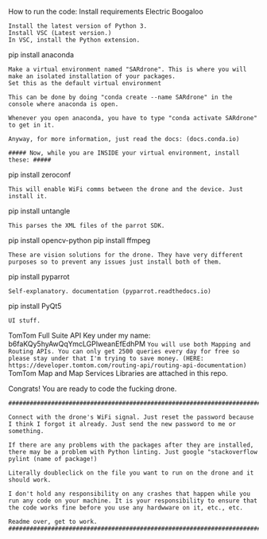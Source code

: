 How to run the code: Install requirements Electric Boogaloo

    Install the latest version of Python 3.
    Install VSC (Latest version.)
    In VSC, install the Python extension.

pip install anaconda

    Make a virtual environment named "SARdrone". This is where you will make an isolated installation of your packages.
    Set this as the default virtual environment

    This can be done by doing "conda create --name SARdrone" in the console where anaconda is open.

    Whenever you open anaconda, you have to type "conda activate SARdrone" to get in it.

    Anyway, for more information, just read the docs: (docs.conda.io)

    ##### Now, while you are INSIDE your virtual environment, install these: #####

pip install zeroconf

    This will enable WiFi comms between the drone and the device. Just install it.

pip install untangle

    This parses the XML files of the parrot SDK.

pip install opencv-python
pip install ffmpeg

    These are vision solutions for the drone. They have very different purposes so to prevent any issues just install both of them.

pip install pyparrot

    Self-explanatory. documentation (pyparrot.readthedocs.io)
    
pip install PyQt5

    UI stuff. 
    
TomTom Full Suite API Key under my name: b6faKQy5hyAwQqYmcLGPlweanEfEdhPM
    `You will use both Mapping and Routing APIs.
    You can only get 2500 queries every day for free so please stay under that I'm trying to save money.
    (HERE: https://developer.tomtom.com/routing-api/routing-api-documentation)
    `
TomTom Map and Map Services Libraries are attached in this repo.

Congrats! You are ready to code the fucking drone.

    ###################################################################################################
    
    Connect with the drone's WiFi signal. Just reset the password because I think I forgot it already. Just send the new password to me or something.

    If there are any problems with the packages after they are installed, there may be a problem with Python linting. Just google "stackoverflow pylint (name of package!)

    Literally doubleclick on the file you want to run on the drone and it should work.

    I don't hold any responsibility on any crashes that happen while you run any code on your machine. It is your responsibility to ensure that the code works fine before you use any hardwware on it, etc., etc.

    Readme over, get to work.
    #####################################################################################################

